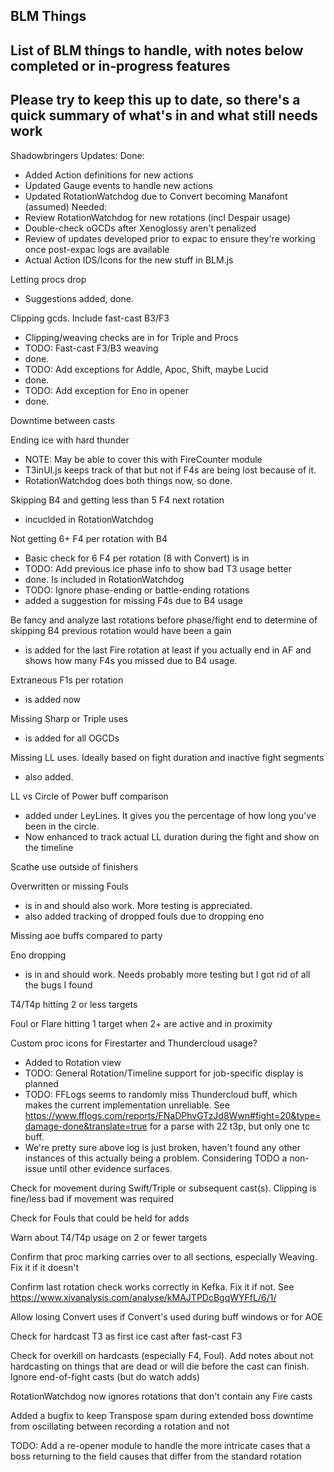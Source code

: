 ## BLM Things
## List of BLM things to handle, with notes below completed or in-progress features
## Please try to keep this up to date, so there's a quick summary of what's in and what still needs work

Shadowbringers Updates:
Done:
- Added Action definitions for new actions
- Updated Gauge events to handle new actions
- Updated RotationWatchdog due to Convert becoming Manafont (assumed)
Needed:
- Review RotationWatchdog for new rotations (incl Despair usage)
- Double-check oGCDs after Xenoglossy aren't penalized
- Review of updates developed prior to expac to ensure they're working once post-expac logs are available
- Actual Action IDS/Icons for the new stuff in BLM.js

Letting procs drop
- Suggestions added, done.

Clipping gcds. Include fast-cast B3/F3
- Clipping/weaving checks are in for Triple and Procs
- TODO: Fast-cast F3/B3 weaving
- done.
- TODO: Add exceptions for Addle, Apoc, Shift, maybe Lucid
- done.
- TODO: Add exception for Eno in opener
- done.

Downtime between casts

Ending ice with hard thunder
- NOTE: May be able to cover this with FireCounter module
- T3inUI.js keeps track of that but not if F4s are being lost because of it.
- RotationWatchdog does both things now, so done.

Skipping B4 and getting less than 5 F4 next rotation
- incuclded in RotationWatchdog

Not getting 6+ F4 per rotation with B4
- Basic check for 6 F4 per rotation (8 with Convert) is in
- TODO: Add previous ice phase info to show bad T3 usage better
- done. Is included in RotationWatchdog
- TODO: Ignore phase-ending or battle-ending rotations
- added a suggestion for missing F4s due to B4 usage

Be fancy and analyze last rotations before phase/fight end to determine of skipping B4 previous rotation would have been a gain
- is added for the last Fire rotation at least if you actually end in AF and shows how many F4s you missed due to B4 usage.

Extraneous F1s per rotation
- is added now

Missing Sharp or Triple uses
- is added for all OGCDs

Missing LL uses. Ideally based on fight duration and inactive fight segments
- also added.

LL vs Circle of Power buff comparison
- added under LeyLines. It gives you the percentage of how long you've been in the circle.
- Now enhanced to track actual LL duration during the fight and show on the timeline

Scathe use outside of finishers

Overwritten or missing Fouls
- is in and should also work. More testing is appreciated.
- also added tracking of dropped fouls due to dropping eno

Missing aoe buffs compared to party

Eno dropping
- is in and should work. Needs probably more testing but I got rid of all the bugs I found

T4/T4p hitting 2 or less targets

Foul or Flare hitting 1 target when 2+ are active and in proximity

Custom proc icons for Firestarter and Thundercloud usage?
- Added to Rotation view
- TODO: General Rotation/Timeline support for job-specific display is planned
- TODO: FFLogs seems to randomly miss Thundercloud buff, which makes the current implementation unreliable. See https://www.fflogs.com/reports/FNaDPhvGTzJd8Wwn#fight=20&type=damage-done&translate=true for a parse with 22 t3p, but only one tc buff.
- We're pretty sure above log is just broken, haven't found any other instances of this actually being a problem. Considering TODO a non-issue until other evidence surfaces.

Check for movement during Swift/Triple or subsequent cast(s). Clipping is fine/less bad if movement was required

Check for Fouls that could be held for adds

Warn about T4/T4p usage on 2 or fewer targets

Confirm that proc marking carries over to all sections, especially Weaving. Fix it if it doesn't

Confirm last rotation check works correctly in Kefka. Fix it if not. See https://www.xivanalysis.com/analyse/kMAJTPDcBgqWYFfL/6/1/

Allow losing Convert uses if Convert's used during buff windows or for AOE

Check for hardcast T3 as first ice cast after fast-cast F3

Check for overkill on hardcasts (especially F4, Foul). Add notes about not hardcasting on things that are dead or will die before the cast can finish. Ignore end-of-fight casts (but do watch adds)

RotationWatchdog now ignores rotations that don't contain any Fire casts

Added a bugfix to keep Transpose spam during extended boss downtime from oscillating between recording a rotation and not

TODO: Add a re-opener module to handle the more intricate cases that a boss returning to the field causes that differ from the standard rotation

